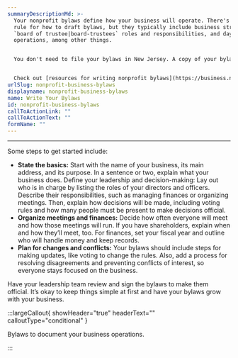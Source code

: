 ```yaml
---
summaryDescriptionMd: >-
  Your nonprofit bylaws define how your business will operate. There's no set
  rule for how to draft bylaws, but they typically include business structure,
  `board of trustee|board-trustees` roles and responsibilities, and day-to-day
  operations, among other things.


  You don't need to file your bylaws in New Jersey. A copy of your bylaws are required when applying for nonprofit tax exempt status with the IRS. A copy of your bylaws may be necessary when opening a bank account to verify your business.


  Check out [resources for writing nonprofit bylaws](https://business.nj.gov/pages/business-support#section-4).
urlSlug: nonprofit-business-bylaws
displayname: nonprofit-business-bylaws
name: Write Your Bylaws
id: nonprofit-business-bylaws
callToActionLink: ""
callToActionText: ""
formName: ""
---
```


---

Some steps to get started include:

- **State the basics:** Start with the name of your business, its main address, and its purpose. In a sentence or two, explain what your business does.
  Define your leadership and decision-making: Lay out who is in charge by listing the roles of your directors and officers. Describe their responsibilities, such as managing finances or organizing meetings. Then, explain how decisions will be made, including voting rules and how many people must be present to make decisions official.
- **Organize meetings and finances:** Decide how often everyone will meet and how those meetings will run. If you have shareholders, explain when and how they’ll meet, too. For finances, set your fiscal year and outline who will handle money and keep records.
- **Plan for changes and conflicts:** Your bylaws should include steps for making updates, like voting to change the rules. Also, add a process for resolving disagreements and preventing conflicts of interest, so everyone stays focused on the business.

Have your leadership team review and sign the bylaws to make them official. It’s okay to keep things simple at first and have your bylaws grow with your business.

:::largeCallout{ showHeader="true" headerText="" calloutType="conditional" }

Bylaws to document your business operations.

:::
